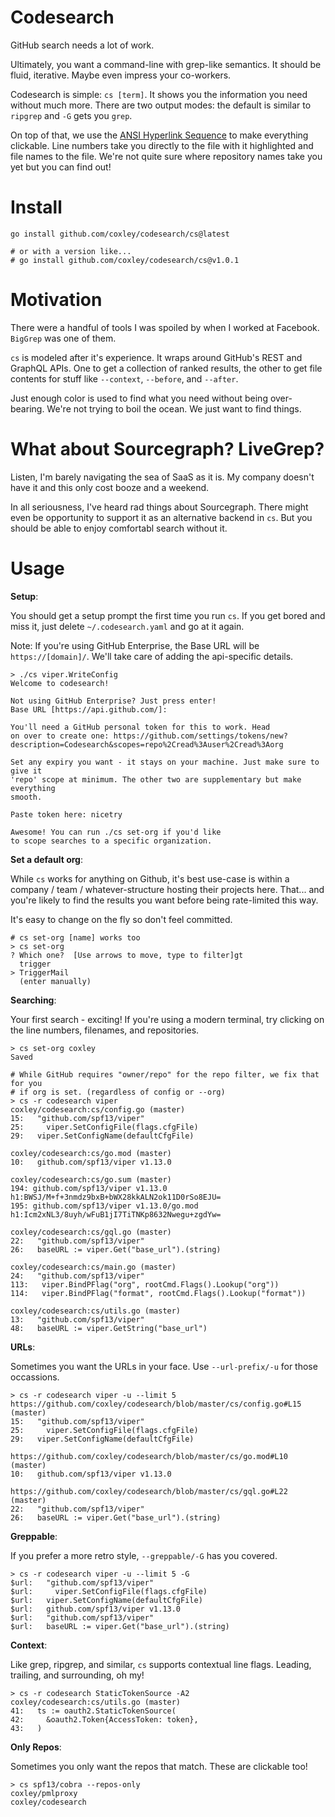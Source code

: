 # Codesearch

GitHub search needs a lot of work.

Ultimately, you want a command-line with grep-like semantics. It should be
fluid, iterative. Maybe even impress your co-workers.

Codesearch is simple: `cs [term]`. It shows you the information you need
without much more. There are two output modes: the default is similar to
`ripgrep` and `-G` gets you `grep`.

On top of that, we use the [ANSI Hyperlink
Sequence](https://gist.github.com/egmontkob/eb114294efbcd5adb1944c9f3cb5feda#the-escape-sequence)
to make everything clickable. Line numbers take you directly to the file with
it highlighted and file names to the file. We're not quite sure where
repository names take you yet but you can find out!

# Install

```
go install github.com/coxley/codesearch/cs@latest

# or with a version like...
# go install github.com/coxley/codesearch/cs@v1.0.1
```

# Motivation

There were a handful of tools I was spoiled by when I worked at Facebook.
`BigGrep` was one of them.

`cs` is modeled after it's experience. It wraps
around GitHub's REST and GraphQL APIs. One to get a collection of ranked
results, the other to get file contents for stuff like `--context`, `--before`,
and `--after`.

Just enough color is used to find what you need without being over-bearing.
We're not trying to boil the ocean. We just want to find things.

# What about Sourcegraph? LiveGrep?

Listen, I'm barely navigating the sea of SaaS as it is. My company doesn't have
it and this only cost booze and a weekend.

In all seriousness, I've heard rad things about Sourcegraph. There might even
be opportunity to support it as an alternative backend in `cs`. But you should
be able to enjoy comfortabl search without it.

# Usage

**Setup**:

You should get a setup prompt the first time you run `cs`. If you get bored and
miss it, just delete `~/.codesearch.yaml` and go at it again.

Note: If you're using GitHub Enterprise, the Base URL will be
`https://[domain]/`. We'll take care of adding the api-specific details.


```
> ./cs viper.WriteConfig
Welcome to codesearch!

Not using GitHub Enterprise? Just press enter!
Base URL [https://api.github.com/]:

You'll need a GitHub personal token for this to work. Head
on over to create one: https://github.com/settings/tokens/new?description=Codesearch&scopes=repo%2Cread%3Auser%2Cread%3Aorg

Set any expiry you want - it stays on your machine. Just make sure to give it
'repo' scope at minimum. The other two are supplementary but make everything
smooth.

Paste token here: nicetry

Awesome! You can run ./cs set-org if you'd like
to scope searches to a specific organization.
```

**Set a default org**:

While `cs` works for anything on Github, it's best use-case is within a company
/ team / whatever-structure hosting their projects here. That... and you're
likely to find the results you want before being rate-limited this way.

It's easy to change on the fly so don't feel committed.

```
# cs set-org [name] works too
> cs set-org
? Which one?  [Use arrows to move, type to filter]gt
  trigger
> TriggerMail
  (enter manually)
```

**Searching**:

Your first search - exciting! If you're using a modern terminal, try clicking
on the line numbers, filenames, and repositories.

```
> cs set-org coxley
Saved

# While GitHub requires "owner/repo" for the repo filter, we fix that for you
# if org is set. (regardless of config or --org)
> cs -r codesearch viper
coxley/codesearch:cs/config.go (master)
15:   "github.com/spf13/viper"
25:     viper.SetConfigFile(flags.cfgFile)
29:   viper.SetConfigName(defaultCfgFile)

coxley/codesearch:cs/go.mod (master)
10:   github.com/spf13/viper v1.13.0

coxley/codesearch:cs/go.sum (master)
194: github.com/spf13/viper v1.13.0 h1:BWSJ/M+f+3nmdz9bxB+bWX28kkALN2ok11D0rSo8EJU=
195: github.com/spf13/viper v1.13.0/go.mod h1:Icm2xNL3/8uyh/wFuB1jI7TiTNKp8632Nwegu+zgdYw=

coxley/codesearch:cs/gql.go (master)
22:   "github.com/spf13/viper"
26:   baseURL := viper.Get("base_url").(string)

coxley/codesearch:cs/main.go (master)
24:   "github.com/spf13/viper"
113:   viper.BindPFlag("org", rootCmd.Flags().Lookup("org"))
114:   viper.BindPFlag("format", rootCmd.Flags().Lookup("format"))

coxley/codesearch:cs/utils.go (master)
13:   "github.com/spf13/viper"
48:   baseURL := viper.GetString("base_url")
```

**URLs**:

Sometimes you want the URLs in your face. Use `--url-prefix/-u` for those occassions.

```
> cs -r codesearch viper -u --limit 5
https://github.com/coxley/codesearch/blob/master/cs/config.go#L15 (master)
15:   "github.com/spf13/viper"
25:     viper.SetConfigFile(flags.cfgFile)
29:   viper.SetConfigName(defaultCfgFile)

https://github.com/coxley/codesearch/blob/master/cs/go.mod#L10 (master)
10:   github.com/spf13/viper v1.13.0

https://github.com/coxley/codesearch/blob/master/cs/gql.go#L22 (master)
22:   "github.com/spf13/viper"
26:   baseURL := viper.Get("base_url").(string)
```

**Greppable**:

If you prefer a more retro style, `--greppable/-G` has you covered.

```
> cs -r codesearch viper -u --limit 5 -G
$url:   "github.com/spf13/viper"
$url:     viper.SetConfigFile(flags.cfgFile)
$url:   viper.SetConfigName(defaultCfgFile)
$url:   github.com/spf13/viper v1.13.0
$url:   "github.com/spf13/viper"
$url:   baseURL := viper.Get("base_url").(string)
```

**Context**:

Like grep, ripgrep, and similar, `cs` supports contextual line flags. Leading, trailing,
and surrounding, oh my!

```
> cs -r codesearch StaticTokenSource -A2
coxley/codesearch:cs/utils.go (master)
41:   ts := oauth2.StaticTokenSource(
42:     &oauth2.Token{AccessToken: token},
43:   )
```

**Only Repos**:

Sometimes you only want the repos that match. These are clickable too!

```
> cs spf13/cobra --repos-only
coxley/pmlproxy
coxley/codesearch
```
